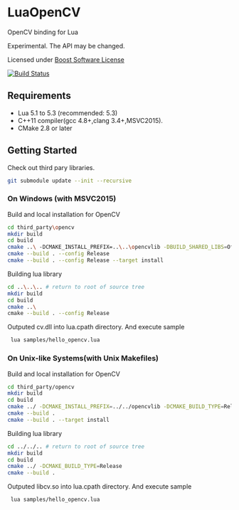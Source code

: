 # LuaOpenCV
OpenCV binding for Lua

Experimental. The API may be changed.

Licensed under [Boost Software License](http://www.boost.org/LICENSE_1_0.txt)

[![Build Status](https://travis-ci.org/satoren/luaOpenCV.svg?branch=master)](https://travis-ci.org/satoren/luaOpenCV)

## Requirements
- Lua 5.1 to 5.3 (recommended: 5.3)
- C++11 compiler(gcc 4.8+,clang 3.4+,MSVC2015).
- CMake 2.8 or later

## Getting Started

Check out third pary libraries.
```bash
git submodule update --init --recursive
```

### On Windows (with MSVC2015)
Build and local installation for OpenCV
```bash
cd third_party\opencv
mkdir build
cd build
cmake ..\ -DCMAKE_INSTALL_PREFIX=..\..\opencvlib -DBUILD_SHARED_LIBS=Off -DBUILD_WITH_STATIC_CRT=Off
cmake --build . --config Release
cmake --build . --config Release --target install
```
Building lua library
```bash
cd ..\..\.. # return to root of source tree
mkdir build
cd build
cmake ..\
cmake --build . --config Release
```
Outputed cv.dll into lua.cpath directory.
And execute sample 
```bash
 lua samples/hello_opencv.lua
```


### On Unix-like Systems(with Unix Makefiles)
Build and local installation for OpenCV
```bash
cd third_party/opencv
mkdir build
cd build
cmake ../ -DCMAKE_INSTALL_PREFIX=../../opencvlib -DCMAKE_BUILD_TYPE=Release -DBUILD_SHARED_LIBS=Off
cmake --build . 
cmake --build . --target install
```
Building lua library
```bash
cd ../../.. # return to root of source tree
mkdir build
cd build
cmake ../ -DCMAKE_BUILD_TYPE=Release
cmake --build .
```
Outputed libcv.so into lua.cpath directory.
And execute sample 
```bash
 lua samples/hello_opencv.lua
```
